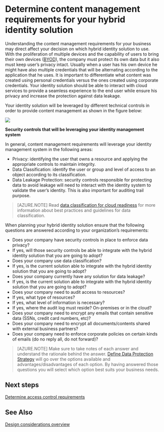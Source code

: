 <properties
	pageTitle="Azure Active Directory hybrid identity design considerations - determine content management requirements | Microsoft Azure"
	description="Provides insight into how to determine the content management requirements of your business. Usually when a user has his own device he might have also multiple credentials that will be alternating according to the application that he uses. It is important to differentiate what content was created using personal credentials versus the ones created using corporate credentials. Your identity solution should be able to interact with cloud services to provide a seamless experience to the end user while ensure his privacy and increase the protection against data leakage."
	documentationCenter=""
	services="active-directory"
	authors="yuridio"
	manager="stevenpo"
	editor=""/>

<tags
	ms.service="active-directory"
	ms.devlang="na"
	ms.topic="article"
    ms.tgt_pltfrm="na"
    ms.workload="identity" 
	ms.date="02/12/2016"
	ms.author="yuridio"/>

# Determine content management requirements for your hybrid identity solution

Understanding the content management requirements for your business may direct affect your decision on which hybrid identity solution to use. With the proliferation of multiple devices and the capability of users to bring their own devices ([BYOD](http://aka.ms/byodcg)), the company must protect its own data but it also must keep user’s privacy intact. Usually when a user has his own device he might have also multiple credentials that will be alternating according to the application that he uses. It is important to differentiate what content was created using personal credentials versus the ones created using corporate credentials. Your identity solution should be able to interact with cloud services to provide a seamless experience to the end user while ensure his privacy and increase the protection against data leakage. 

Your identity solution will be leveraged by different technical controls in order to provide content management as shown in the figure below:
 
![](./media/hybrid-id-design-considerations/securitycontrols.png)

**Security controls that will be leveraging your identity management system**

In general, content management requirements will leverage your identity management system in the following areas:

- Privacy: identifying the user that owns a resource and applying the appropriate controls to maintain integrity.
- Data Classification: identify the user or group and level of access to an object according to its classification. 
- Data Leakage Protection: security controls responsible for protecting data to avoid leakage will need to interact with the identity system to validate the user’s identity. This is also important for auditing trail purpose.

>[AZURE.NOTE]
Read [data classification for cloud readiness](http://download.microsoft.com/download/0/A/3/0A3BE969-85C5-4DD2-83B6-366AA71D1FE3/Data-Classification-for-Cloud-Readiness.pdf) for more information about best practices and guidelines for data classification.

When planning your hybrid identity solution ensure that the following questions are answered according to your organization’s requirements:

- Does your company have security controls in place to enforce data privacy?
 - If yes, will those security controls be able to integrate with the hybrid identity solution that you are going to adopt?
- Does your company use data classification?
 - If yes, is the current solution able to integrate with the hybrid identity solution that you are going to adopt?
- Does your company currently have any solution for data leakage? 
 - If yes, is the current solution able to integrate with the hybrid identity solution that you are going to adopt?
- Does your company need to audit access to resources?
 - If yes, what type of resources?
 - If yes, what level of information is necessary?
 - If yes, where the audit log must reside? On-premises or in the cloud?
- Does your company need to encrypt any emails that contain sensitive data (SSNs, credit card numbers, etc)?
- Does your company need to encrypt all documents/contents shared with external business partners?
- Does your company need to enforce corporate policies on certain kinds of emails (do no reply all, do not forward)?
 
>[AZURE.NOTE]
Make sure to take notes of each answer and understand the rationale behind the answer. [Define Data Protection Strategy](active-directory-hybrid-identity-design-considerations-data-protection-strategy.md) will go over the options available and advantages/disadvantages of each option.  By having answered those questions you will select which option best suits your business needs.


## Next steps
[Determine access control requirements](active-directory-hybrid-identity-design-considerations-accesscontrol-requirements.md)

## See Also
[Design considerations overview](active-directory-hybrid-identity-design-considerations-overview.md)
